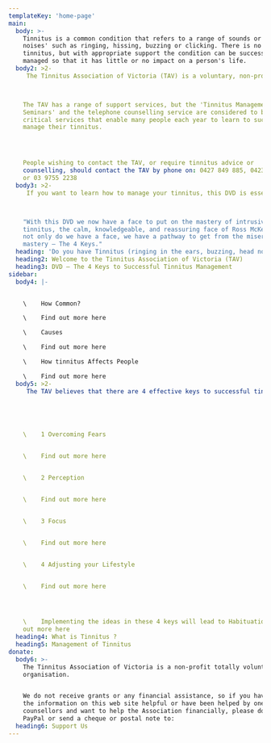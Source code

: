 ```yaml
---
templateKey: 'home-page'
main:
  body: >-
    Tinnitus is a common condition that refers to a range of sounds or 'head
    noises' such as ringing, hissing, buzzing or clicking. There is no cure for
    tinnitus, but with appropriate support the condition can be successfully
    managed so that it has little or no impact on a person's life.
  body2: >2-
     The Tinnitus Association of Victoria (TAV) is a voluntary, non-profit organization that has been helping people with tinnitus for over 20 years.



    The TAV has a range of support services, but the 'Tinnitus Management
    Seminars' and the telephone counselling service are considered to be the two
    critical services that enable many people each year to learn to successfully
    manage their tinnitus.




    People wishing to contact the TAV, or require tinnitus advice or
    counselling, should contact the TAV by phone on: 0427 849 885, 0423 203 296,
    or 03 9755 2238
  body3: >2-
     If you want to learn how to manage your tinnitus, this DVD is essential viewing. Here is what experts in the field of tinnitus management have said about this DVD.



    "With this DVD we now have a face to put on the mastery of intrusive
    tinnitus, the calm, knowledgeable, and reassuring face of Ross McKeown. And
    not only do we have a face, we have a pathway to get from the misery to
    mastery – The 4 Keys."
  heading: 'Do you have Tinnitus (ringing in the ears, buzzing, head noises)?'
  heading2: Welcome to the Tinnitus Association of Victoria (TAV)
  heading3: DVD – The 4 Keys to Successful Tinnitus Management
sidebar:
  body4: |-


    \    How Common?

    \    Find out more here

    \    Causes

    \    Find out more here

    \    How tinnitus Affects People

    \    Find out more here
  body5: >2-
     The TAV believes that there are 4 effective keys to successful tinnitus management. These are:

     



    \    1 Overcoming Fears


    \    Find out more here


    \    2 Perception


    \    Find out more here


    \    3 Focus


    \    Find out more here


    \    4 Adjusting your Lifestyle


    \    Find out more here




    \    Implementing the ideas in these 4 keys will lead to Habituation Find
    out more here
  heading4: What is Tinnitus ?
  heading5: Management of Tinnitus
donate:
  body6: >-
    The Tinnitus Association of Victoria is a non-profit totally volunteer
    organisation.


    We do not receive grants or any financial assistance, so if you have found
    the information on this web site helpful or have been helped by one of our
    counsellors and want to help the Association financially, please donate via
    PayPal or send a cheque or postal note to:
  heading6: Support Us
---
```


